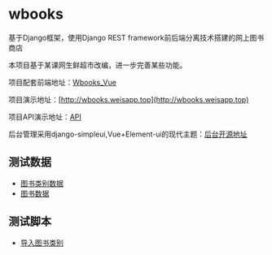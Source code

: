 # wbooks
基于Django框架，使用Django REST framework前后端分离技术搭建的网上图书商店

本项目基于某课网生鲜超市改编，进一步完善某些功能。

项目配套前端地址：[Wbooks_Vue](https://github.com/Weibw162/Wbooks_Vue)

项目演示地址：[http://wbooks.weisapp.top](http://wbooks.weisapp.top)

项目API演示地址：[API](http://api.weisapp.top)

后台管理采用django-simpleui,Vue+Element-ui的现代主题：[后台开源地址](https://github.com/newpanjing/simpleui)

## 测试数据
+ [图书类别数据](https://github.com/Weibw162/wbooks/blob/master/db_tools/data/book_categories.py)
+ [图书数据](https://github.com/Weibw162/wbooks/blob/master/db_tools/data/book_data.py)

## 测试脚本
+ [导入图书类别](https://github.com/Weibw162/wbooks/blob/master/db_tools/import_book_categories.py)
